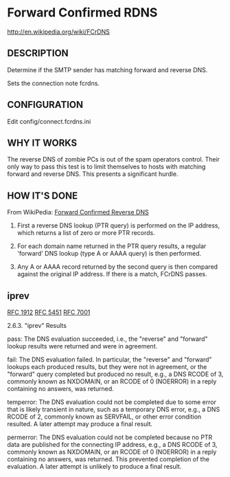 Forward Confirmed RDNS
================================

http://en.wikipedia.org/wiki/FCrDNS

DESCRIPTION
--------------------------
Determine if the SMTP sender has matching forward and reverse DNS.

Sets the connection note fcrdns.


CONFIGURATION
--------------------------
Edit config/connect.fcrdns.ini


WHY IT WORKS
--------------------------
The reverse DNS of zombie PCs is out of the spam operators control. Their
only way to pass this test is to limit themselves to hosts with matching
forward and reverse DNS. This presents a significant hurdle.


HOW IT'S DONE
------------------
From WikiPedia: [Forward Confirmed Reverse DNS](http://en.wikipedia.org/wiki/FcRDNS)

1. First a reverse DNS lookup (PTR query) is performed on the IP address,
   which returns a list of zero or more PTR records.

2. For each domain name returned in the PTR query results, a regular
   'forward' DNS lookup (type A or AAAA query) is then performed.

3. Any A or AAAA record returned by the second query is then compared
   against the original IP address. If there is a match, FCrDNS passes.


iprev
--------------------------

[RFC 1912](http://www.ietf.org/rfc/rfc1912.txt)
[RFC 5451](http://www.ietf.org/rfc/rfc5451.txt)
[RFC 7001](http://tools.ietf.org/html/rfc7001#section-3)

2.6.3.  "iprev" Results

   pass:  The DNS evaluation succeeded, i.e., the "reverse" and
      "forward" lookup results were returned and were in agreement.

   fail:  The DNS evaluation failed.  In particular, the "reverse" and
      "forward" lookups each produced results, but they were not in
      agreement, or the "forward" query completed but produced no
      result, e.g., a DNS RCODE of 3, commonly known as NXDOMAIN, or an
      RCODE of 0 (NOERROR) in a reply containing no answers, was
      returned.

   temperror:  The DNS evaluation could not be completed due to some
      error that is likely transient in nature, such as a temporary DNS
      error, e.g., a DNS RCODE of 2, commonly known as SERVFAIL, or
      other error condition resulted.  A later attempt may produce a
      final result.

   permerror:  The DNS evaluation could not be completed because no PTR
      data are published for the connecting IP address, e.g., a DNS
      RCODE of 3, commonly known as NXDOMAIN, or an RCODE of 0 (NOERROR)
      in a reply containing no answers, was returned.  This prevented
      completion of the evaluation.  A later attempt is unlikely to
      produce a final result.
